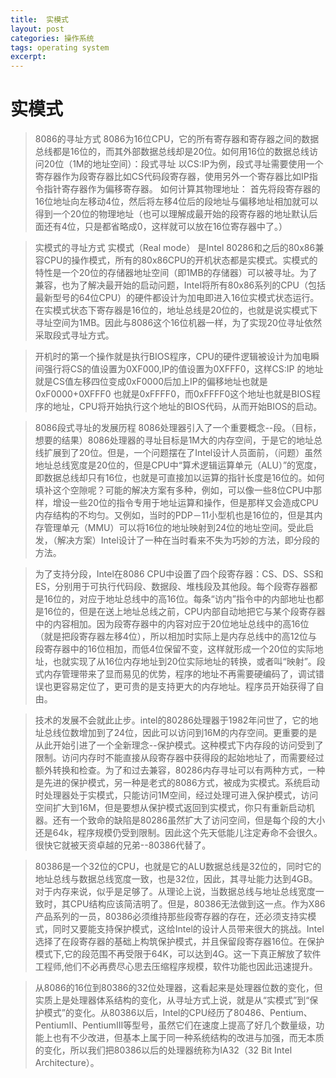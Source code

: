 ```yaml
---
title:	实模式
layout:	post
categories: 操作系统
tags: operating system
excerpt: 
---
```



# 实模式 #

> 8086的寻址方式
> 8086为16位CPU，它的所有寄存器和寄存器之间的数据总线都是16位的，而其外部数据总线却是20位。如何用16位的数据总线访问20位（1M的地址空间）：段式寻址
> 以CS:IP为例，段式寻址需要使用一个寄存器作为段寄存器比如CS代码段寄存器，使用另外一个寄存器比如IP指令指针寄存器作为偏移寄存器。
> 如何计算其物理地址：
> 首先将段寄存器的16位地址向左移动4位，然后将左移4位后的段地址与偏移地址相加就可以得到一个20位的物理地址（也可以理解成最开始的段寄存器的地址默认后面还有4位，只是都省略成0，这样就可以放在16位寄存器中了。）

> 实模式的寻址方式
> 实模式（Real mode） 是Intel 80286和之后的80x86兼容CPU的操作模式，所有的80x86CPU的开机状态都是实模式。实模式的特性是一个20位的存储器地址空间（即1MB的存储器）可以被寻址。为了兼容，也为了解决最开始的启动问题，Intel将所有80x86系列的CPU（包括最新型号的64位CPU）的硬件都设计为加电即进入16位实模式状态运行。在实模式状态下寄存器是16位的，地址总线是20位的，也就是说实模式下寻址空间为1MB。因此与8086这个16位机器一样，为了实现20位寻址依然采取段式寻址方式。



> 开机时的第一个操作就是执行BIOS程序，CPU的硬件逻辑被设计为加电瞬间强行将CS的值设置为0XF000,IP的值设置为0XFFF0，这样CS:IP 的地址就是CS值左移四位变成0xF0000后加上IP的偏移地址也就是0xF0000+0XFFF0 也就是0xFFFF0，而0xFFFF0这个地址也就是BIOS程序的地址，CPU将开始执行这个地址的BIOS代码，从而开始BIOS的启动。

> 8086段式寻址的发展历程
> 8086处理器引入了一个重要概念--段。（目标，想要的结果）8086处理器的寻址目标是1M大的内存空间，于是它的地址总线扩展到了20位。但是，一个问题摆在了Intel设计人员面前，（问题）虽然地址总线宽度是20位的，但是CPU中“算术逻辑运算单元（ALU）”的宽度，即数据总线却只有16位，也就是可直接加以运算的指针长度是16位的。如何填补这个空隙呢？可能的解决方案有多种，例如，可以像一些8位CPU中那样，增设一些20位的指令专用于地址运算和操作，但是那样又会造成CPU内存结构的不均匀。又例如，当时的PDP－11小型机也是16位的，但是其内存管理单元（MMU）可以将16位的地址映射到24位的地址空间。受此启发，（解决方案）Intel设计了一种在当时看来不失为巧妙的方法，即分段的方法。




> 为了支持分段，Intel在8086 CPU中设置了四个段寄存器：CS、DS、SS和ES，分别用于可执行代码段、数据段、堆栈段及其他段。每个段寄存器都是16位的，对应于地址总线中的高16位。每条“访内”指令中的内部地址也都是16位的，但是在送上地址总线之前，CPU内部自动地把它与某个段寄存器中的内容相加。因为段寄存器中的内容对应于20位地址总线中的高16位（就是把段寄存器左移4位），所以相加时实际上是内存总线中的高12位与段寄存器中的16位相加，而低4位保留不变，这样就形成一个20位的实际地址，也就实现了从16位内存地址到20位实际地址的转换，或者叫“映射”。段式内存管理带来了显而易见的优势，程序的地址不再需要硬编码了，调试错误也更容易定位了，更可贵的是支持更大的内存地址。程序员开始获得了自由。



> 技术的发展不会就此止步。intel的80286处理器于1982年问世了，它的地址总线位数增加到了24位，因此可以访问到16M的内存空间。更重要的是从此开始引进了一个全新理念--保护模式。这种模式下内存段的访问受到了限制。访问内存时不能直接从段寄存器中获得段的起始地址了，而需要经过额外转换和检查。为了和过去兼容，80286内存寻址可以有两种方式，一种是先进的保护模式，另一种是老式的8086方式，被成为实模式。系统启动时处理器处于实模式，只能访问1M空间，经过处理可进入保护模式，访问空间扩大到16M，但是要想从保护模式返回到实模式，你只有重新启动机器。还有一个致命的缺陷是80286虽然扩大了访问空间，但是每个段的大小还是64k，程序规模仍受到限制。因此这个先天低能儿注定寿命不会很久。很快它就被天资卓越的兄弟--80386代替了。



> 80386是一个32位的CPU，也就是它的ALU数据总线是32位的，同时它的地址总线与数据总线宽度一致，也是32位，因此，其寻址能力达到4GB。对于内存来说，似乎是足够了。从理论上说，当数据总线与地址总线宽度一致时，其CPU结构应该简洁明了。但是，80386无法做到这一点。作为X86产品系列的一员，80386必须维持那些段寄存器的存在，还必须支持实模式，同时又要能支持保护模式，这给Intel的设计人员带来很大的挑战。Intel选择了在段寄存器的基础上构筑保护模式，并且保留段寄存器16位。在保护模式下,它的段范围不再受限于64K，可以达到4G。这一下真正解放了软件工程师,他们不必再费尽心思去压缩程序规模，软件功能也因此迅速提升。



> 从8086的16位到80386的32位处理器，这看起来是处理器位数的变化，但实质上是处理器体系结构的变化，从寻址方式上说，就是从“实模式”到“保护模式”的变化。从80386以后，Intel的CPU经历了80486、Pentium、PentiumII、PentiumIII等型号，虽然它们在速度上提高了好几个数量级，功能上也有不少改进，但基本上属于同一种系统结构的改进与加强，而无本质的变化，所以我们把80386以后的处理器统称为IA32（32 Bit Intel Architecture）。
